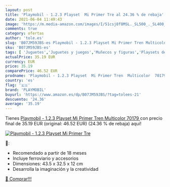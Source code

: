 ```yaml
---
layout: post
title: 'Playmobil - 1.2.3 Playset  Mi Primer Tre al 24.36 % de rebaja'
date: 2021-06-04 11:49:43
image: 'https://m.media-amazon.com/images/I/51csj8f8MSL._SL500_._SL400_.jpg'
comments: true
category: ofertas
author: 'tole.es'
slug: 'B07JM59JBS-es Playmobil - 1.2.3 Playset Mi Primer Tren Multicolor 70179'
sku: 'B07JM59JBS-es'
tags: [ 'Juguetes','Juguetes y juegos','Muñecos y figuras','Playsets de figuras de juguete para niños','playmobil', ]
actualPrice: 35.19 EUR
currency: EUR
price: 35.19
comparePrice: 46.52 EUR
prodname: 'Playmobil - 1.2.3 Playset  Mi Primer Tren  Multicolor  70179 '
country: 'es'
flag: '🇪🇸'
brand: 'PLAYMOBIL'
buyurl: 'https://www.amazon.es/dp/B07JM59JBS/?tag=tolees-21'
descuento: '24.36'
average: '35.19'
---
```


Tienes [Playmobil - 1.2.3 Playset  Mi Primer Tren  Multicolor  70179 ](https://www.amazon.es/dp/B07JM59JBS/?tag=tolees-21) con precio final de  35.19 EUR (original: 46.52 EUR) (24.36 %  de rebaja) aqui!

[![Playmobil - 1.2.3 Playset  Mi Primer Tre](https://m.media-amazon.com/images/I/51csj8f8MSL._SL500_._SL400_.jpg)](https://www.amazon.es/dp/B07JM59JBS/?tag=tolees-21)

🔎:

- Recomendado a partir de 18 meses
- Incluye ferroviario y accesorios
- Dimensiones: 43.5 x 32.5 x 12 cm
- Desarrolla la imaginación y la creatividad

[🛒 Comprar!!!](https://www.amazon.es/dp/B07JM59JBS/?tag=tolees-21)
